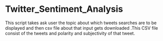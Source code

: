 # Twitter_Sentiment_Analysis
This script takes ask user the topic about which tweets searches are to be displayed and then csv file about that input gets downloaded .This CSV file consist of the  tweets and polarity and subjectivity of that tweet.
